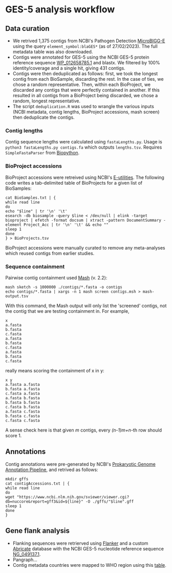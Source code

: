 # GES-5 analysis workflow

## Data curation

- We retrived 1,375 contigs from NCBI's Pathogen Detection [MicroBIGG-E](https://www.ncbi.nlm.nih.gov/pathogens/microbigge) using the query `element_symbol:blaGES*` (as of 27/02/2023). The full metadata table was also downloaded.
- Contigs were annotated for GES-5 using the NCBI GES-5 protein reference sequence [WP_012658785.1](https://www.ncbi.nlm.nih.gov/protein/WP_012658785.1) and blastx. We filtered by 100% identity/coverage and a single hit, giving 431 contigs.
- Contigs were then deduplicated as follows: first, we took the longest contig from each BioSample, discarding the rest. In the case of ties, we chose a random representative. Then, within each BioProject, we discarded any contigs that were perfectly contained in another. If this resulted in all contigs from a BioProject being discarded, we chose a random, longest representative.
- The script `deduplication.R` was used to wrangle the various inputs (NCBI metadata, contig lengths, BioProject accessions, mash screen) then deduplicate the contigs.

### Contig lengths

Contig sequence lengths were calculated using `fastaLengths.py`. Usage is `python3 fastaLengths.py contigs.fa` which outputs `lengths.tsv`. Requires `SimpleFastaParser` from [Biopython](https://github.com/biopython/biopython).

### BioProject accessions

BioProject accessions were retreived using NCBI's [E-utilities](https://www.ncbi.nlm.nih.gov/books/NBK179288/). The following code writes a tab-delimited table of BioProjects for a given list of BioSamples:
```
cat BioSamples.txt | { 
while read line
do
echo "$line" | tr '\n' '\t'
esearch -db biosample -query $line < /dev/null | elink -target bioproject | efetch -format docsum | xtract -pattern DocumentSummary -element Project_Acc | tr '\n' '\t' && echo ""
sleep 1
done
} > BioProjects.tsv
```
BioProject accessions were manually curated to remove any meta-analyses which reused contigs from earlier studies. 

### Sequence containment
Pairwise contig containment used [Mash](https://github.com/marbl/Mash) (v. 2.2):

```
mash sketch -s 1000000 ./contigs/*.fasta -o contigs
echo contigs/*.fasta | xargs -n 1 mash screen contigs.msh > mash-output.tsv
```
With this command, the Mash output will only list the 'screened' contigs, not the contig that we are testing containment in. For example,
```
x
a.fasta
b.fasta
c.fasta
a.fasta
b.fasta
c.fasta
a.fasta
b.fasta
c.fasta
```
really means scoring the containment of x in y:
``` 
x y
a.fasta a.fasta
b.fasta a.fasta
c.fasta a.fasta
a.fasta b.fasta
b.fasta b.fasta
c.fasta b.fasta
a.fasta c.fasta
b.fasta c.fasta
c.fasta c.fasta
```
A sense check here is that given *m* contigs, every *(n-1)m+n*-th row should score 1.

## Annotations

Contig annotations were pre-generated by NCBI's [Prokaryotic Genome Annotation Pipeline](https://www.ncbi.nlm.nih.gov/genome/annotation_prok/), and retrived as follows:

```
mkdir gffs
cat contigAccessions.txt | { 
while read line
do
wget "https://www.ncbi.nlm.nih.gov/sviewer/viewer.cgi?db=nuccore&report=gff3&id=${line}" -O ./gffs/"$line".gff
sleep 1
done
}
```

## Gene flank analysis

- Flanking sequences were retrierved using [Flanker](https://github.com/wtmatlock/flanker) and a custom [Abricate](https://github.com/tseemann/abricate) database with the NCBI GES-5 nucleotide reference sequence [NG_049137.1](https://www.ncbi.nlm.nih.gov/nuccore/NG_049137.1).
- Pangraph... 
- Contig metadata countries were mapped to WHO region using this [table](https://github.com/lukes/ISO-3166-Countries-with-Regional-Codes/blob/master/all/all.csv).



